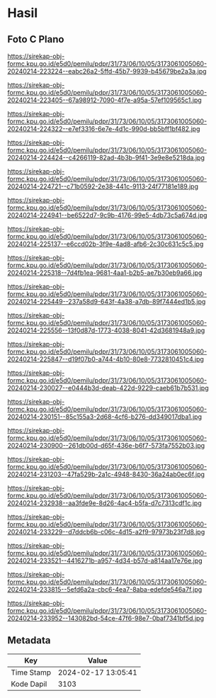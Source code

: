 # Hasil

## Foto C Plano

https://sirekap-obj-formc.kpu.go.id/e5d0/pemilu/pdpr/31/73/06/10/05/3173061005060-20240214-223224--eabc26a2-5ffd-45b7-9939-b45679be2a3a.jpg

https://sirekap-obj-formc.kpu.go.id/e5d0/pemilu/pdpr/31/73/06/10/05/3173061005060-20240214-223405--67a98912-7090-4f7e-a95a-57ef109565c1.jpg

https://sirekap-obj-formc.kpu.go.id/e5d0/pemilu/pdpr/31/73/06/10/05/3173061005060-20240214-224322--e7ef3316-6e7e-4d1c-990d-bb5bff1bf482.jpg

https://sirekap-obj-formc.kpu.go.id/e5d0/pemilu/pdpr/31/73/06/10/05/3173061005060-20240214-224424--c4266119-82ad-4b3b-9f41-3e9e8e5218da.jpg

https://sirekap-obj-formc.kpu.go.id/e5d0/pemilu/pdpr/31/73/06/10/05/3173061005060-20240214-224721--c71b0592-2e38-441c-9113-24f77181e189.jpg

https://sirekap-obj-formc.kpu.go.id/e5d0/pemilu/pdpr/31/73/06/10/05/3173061005060-20240214-224941--be6522d7-9c9b-4176-99e5-4db73c5a674d.jpg

https://sirekap-obj-formc.kpu.go.id/e5d0/pemilu/pdpr/31/73/06/10/05/3173061005060-20240214-225137--e6ccd02b-3f9e-4ad8-afb6-2c30c631c5c5.jpg

https://sirekap-obj-formc.kpu.go.id/e5d0/pemilu/pdpr/31/73/06/10/05/3173061005060-20240214-225318--7d4fb1ea-9681-4aa1-b2b5-ae7b30eb9a66.jpg

https://sirekap-obj-formc.kpu.go.id/e5d0/pemilu/pdpr/31/73/06/10/05/3173061005060-20240214-225449--237a58d9-643f-4a38-a7db-89f7444ed1b5.jpg

https://sirekap-obj-formc.kpu.go.id/e5d0/pemilu/pdpr/31/73/06/10/05/3173061005060-20240214-225556--13f0d87d-1773-4038-8041-42d3681948a9.jpg

https://sirekap-obj-formc.kpu.go.id/e5d0/pemilu/pdpr/31/73/06/10/05/3173061005060-20240214-225847--d19f07b0-a744-4b10-80e8-7732810451c4.jpg

https://sirekap-obj-formc.kpu.go.id/e5d0/pemilu/pdpr/31/73/06/10/05/3173061005060-20240214-230027--e0444b3d-deab-422d-9229-caeb61b7b531.jpg

https://sirekap-obj-formc.kpu.go.id/e5d0/pemilu/pdpr/31/73/06/10/05/3173061005060-20240214-230151--85c155a3-2d68-4cf6-b276-dd349017dba1.jpg

https://sirekap-obj-formc.kpu.go.id/e5d0/pemilu/pdpr/31/73/06/10/05/3173061005060-20240214-230900--261db00d-d65f-436e-b6f7-573fa7552b03.jpg

https://sirekap-obj-formc.kpu.go.id/e5d0/pemilu/pdpr/31/73/06/10/05/3173061005060-20240214-231203--47fa529b-2a1c-4948-8430-36a24ab0ec6f.jpg

https://sirekap-obj-formc.kpu.go.id/e5d0/pemilu/pdpr/31/73/06/10/05/3173061005060-20240214-232938--aa3fde9e-8d26-4ac4-b5fa-d7c7313cdf1c.jpg

https://sirekap-obj-formc.kpu.go.id/e5d0/pemilu/pdpr/31/73/06/10/05/3173061005060-20240214-233229--d7ddcb6b-c06c-4d15-a2f9-97973b23f7d8.jpg

https://sirekap-obj-formc.kpu.go.id/e5d0/pemilu/pdpr/31/73/06/10/05/3173061005060-20240214-233521--4416271b-a957-4d34-b57d-a814aa17e76e.jpg

https://sirekap-obj-formc.kpu.go.id/e5d0/pemilu/pdpr/31/73/06/10/05/3173061005060-20240214-233815--5efd6a2a-cbc6-4ea7-8aba-edefde546a7f.jpg

https://sirekap-obj-formc.kpu.go.id/e5d0/pemilu/pdpr/31/73/06/10/05/3173061005060-20240214-233952--143082bd-54ce-47f6-98e7-0baf7341bf5d.jpg


## Metadata

| Key        | Value               |
| ---------- | ------------------- |
| Time Stamp | 2024-02-17 13:05:41 |
| Kode Dapil | 3103                |



